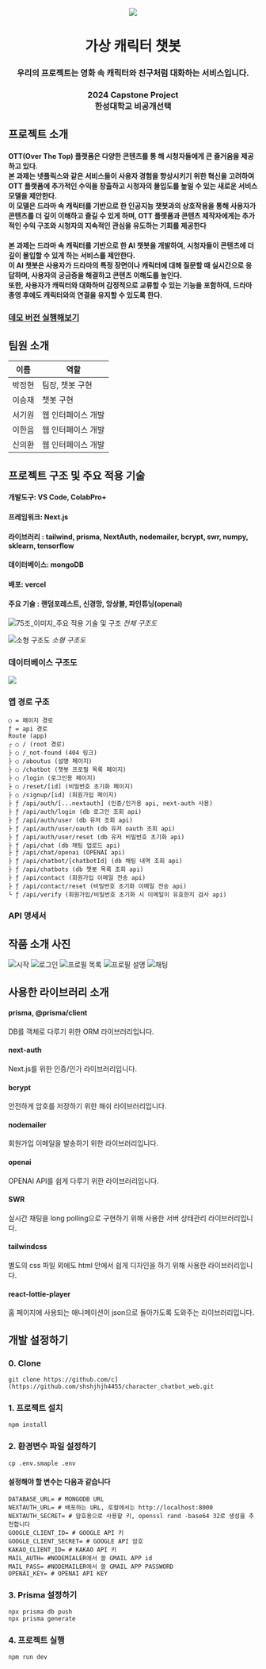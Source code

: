 <div align="center">

  ![](https://github.com/shshjhjh4455/character_chatbot_web/assets/115919002/261e7bfe-71bf-4ae1-93af-8cf112556825)

  # 가상 캐릭터 챗봇
  
  ### 우리의 프로젝트는 영화 속 캐릭터와 친구처럼 대화하는 서비스입니다.
  ### 2024 Capstone Project <br/> 한성대학교 비공개선택
  
</div>

  ## 프로젝트 소개
  
  #### OTT(Over The Top) 플랫폼은 다양한 콘텐츠를 통 해 시청자들에게 큰 즐거움을 제공하고 있다. <br/> 본 과제는 넷플릭스와 같은 서비스들이 사용자 경험을 향상시키기 위한 혁신을 고려하여 OTT 플랫폼에 추가적인 수익을 창출하고 시청자의 몰입도를 높일 수 있는 새로운 서비스 모델을 제안한다. <br/> 이 모델은 드라마 속 캐릭터를 기반으로 한 인공지능 챗봇과의 상호작용을 통해 사용자가 콘텐츠를 더 깊이 이해하고 즐길 수 있게 하며, OTT 플랫폼과 콘텐츠 제작자에게는 추가적인 수익 구조와 시청자의 지속적인 관심을 유도하는 기회를 제공한다

  #### 본 과제는 드라마 속 캐릭터를 기반으로 한 AI 챗봇을 개발하여, 시청자들이 콘텐츠에 더 깊이 몰입할 수 있게 하는 서비스를 제안한다. <br/> 이 AI 챗봇은 사용자가 드라마의 특정 장면이나 캐릭터에 대해 질문할 때 실시간으로 응답하며, 사용자의 궁금증을 해결하고 콘텐츠 이해도를 높인다. <br/> 또한, 사용자가 캐릭터와 대화하며 감정적으로 교류할 수 있는 기능을 포함하여, 드라마 종영 후에도 캐릭터와의 연결을 유지할 수 있도록 한다. 

  ### [데모 버전 실행해보기](https://character-chatbot-web.vercel.app/)

  ## 팀원 소개

  | 이름       | 역할         |
  |------------|--------------|
  |    박정현   | 팀장, 챗봇 구현       |
  |    이승재   | 챗봇 구현     |
  |    서기원  | 웹 인터페이스 개발 |
  |    이한음  | 웹 인터페이스 개발 |
  |    신의환 | 웹 인터페이스 개발 |

  ## 프로젝트 구조 및 주요 적용 기술

  #### 개발도구: VS Code, ColabPro+
  #### 프레임워크: Next.js
  #### 라이브러리 : tailwind, prisma, NextAuth, nodemailer, bcrypt, swr, numpy, sklearn, tensorflow
  #### 데이터베이스: mongoDB
  #### 배포: vercel
  #### 주요 기술 : 랜덤포레스트, 신경망, 앙상블, 파인튜닝(openai)  
  
  ![75조_이미지_주요 적용 기술 및 구조](https://github.com/shshjhjh4455/character_chatbot_web/assets/115919002/a23299d1-83de-453a-ac76-3cf0b77261ce "전체 구조도")
  *전체 구조도*

  ![소형 구조도](https://github.com/shshjhjh4455/character_chatbot_web/assets/115919002/e09e4f9e-18e1-421d-8c31-58530afe86b1)
  *소형 구조도*

  ### 데이터베이스 구조도

  ![](https://github.com/shshjhjh4455/character_chatbot_web/assets/115919002/2c0e9a16-f2ec-473f-a0df-a2b69a76af18)


  ### 앱 경로 구조
  ```
  ○ = 페이지 경로
  ƒ = api 경로
  Route (app)
  ┌ ○ / (root 경로)
  ├ ○ /_not-found (404 링크)
  ├ ○ /aboutus (설명 페이지)
  ├ ○ /chatbot (챗봇 프로필 목록 페이지)
  ├ ○ /login (로그인용 페이지)
  ├ ○ /reset/[id] (비밀번호 초기화 페이지)
  ├ ○ /signup/[id] (회원가입 페이지)
  ├ ƒ /api/auth/[...nextauth] (인증/인가용 api, next-auth 사용)
  ├ ƒ /api/auth/login (db 로그인 조회 api)
  ├ ƒ /api/auth/user (db 유저 조회 api)
  ├ ƒ /api/auth/user/oauth (db 유저 oauth 조회 api)
  ├ ƒ /api/auth/user/reset (db 유저 비밀번호 초기화 api)
  ├ ƒ /api/chat (db 채팅 업로드 api)
  ├ ƒ /api/chat/openai (OPENAI api)
  ├ ƒ /api/chatbot/[chatbotId] (db 채팅 내역 조회 api)
  ├ ƒ /api/chatbots (db 챗봇 목록 조회 api)
  ├ ƒ /api/contact (회원가입 이메일 전송 api)
  ├ ƒ /api/contact/reset (비밀번호 초기화 이메일 전송 api)
  └ ƒ /api/verify (회원가입/비밀번호 초기화 시 이메일이 유효한지 검사 api)
  ```

  ### API 명세서



  ## 작품 소개 사진
  ![시작](https://github.com/shshjhjh4455/character_chatbot_web/assets/115919002/8baa5407-bcb6-46de-8adb-9ab46b9ff730)
  ![로그인](https://github.com/shshjhjh4455/character_chatbot_web/assets/115919002/ede4c764-aed3-4616-b347-8eba5008f9b1)
  ![프로필 목록](https://github.com/shshjhjh4455/character_chatbot_web/assets/115919002/97b0eb3a-12f0-4b6e-a4f7-84a5f356a0be)
  ![프로필 설명](https://github.com/shshjhjh4455/character_chatbot_web/assets/115919002/4c7fbbb1-f2d5-4dc5-ad7e-832d3452640f)
  ![채팅](https://github.com/shshjhjh4455/character_chatbot_web/assets/115919002/b6df9360-622f-41e6-8fdb-8bcde23b9c31)

  
  

  ## 사용한 라이브러리 소개
  
  #### prisma, @prisma/client
  DB를 객체로 다루기 위한 ORM 라이브러리입니다.
  
  #### next-auth
  Next.js를 위한 인증/인가 라이브러리입니다.
  
  #### bcrypt
  안전하게 암호를 저장하기 위한 해쉬 라이브러리입니다.

  #### nodemailer
  회원가입 이메일을 발송하기 위한 라이브러리입니다.

  #### openai
  OPENAI API를 쉽게 다루기 위한 라이브러리입니다.

  #### SWR
  실시간 채팅을 long polling으로 구현하기 위해 사용한 서버 상태관리 라이브러리입니다.

  #### tailwindcss
  별도의 css 파일 외에도 html 안에서 쉽게 디자인을 하기 위해 사용한 라이브러리입니다.

  #### react-lottie-player
  홈 페이지에 사용되는 애니메이션이 json으로 돌아가도록 도와주는 라이브러리입니다.

  
  ## 개발 설정하기
  
  ### 0. Clone
  ```console
  git clone https://github.com/c](https://github.com/shshjhjh4455/character_chatbot_web.git
  ```
  
  ### 1. 프로젝트 설치
  ```console
  npm install
  ```
  
  ### 2. 환경변수 파일 설정하기
  ```console
  cp .env.smaple .env
  ```

  #### 설정해야 할 변수는 다음과 같습니다
  
  ```env
  DATABASE_URL= # MONGODB URL
  NEXTAUTH_URL= # 배포하는 URL, 로컬에서는 http://localhost:8000
  NEXTAUTH_SECRET= # 암호용으로 사용할 키, openssl rand -base64 32로 생성을 추천합니다
  GOOGLE_CLIENT_ID= # GOOGLE API 키
  GOOGLE_CLIENT_SECRET= # GOOGLE API 암호
  KAKAO_CLIENT_ID= # KAKAO API 키
  MAIL_AUTH= #NODEMIALER에서 쓸 GMAIL APP id
  MAIL_PASS= #NODEMAILER에서 쓸 GMAIL APP PASSWORD
  OPENAI_KEY= # OPENAI API KEY
  ```
  
  ### 3. Prisma 설정하기
  ```console
  npx prisma db push
  npx prisma generate
  ```
  
  ### 4. 프로젝트 실행
  ```console
  npm run dev
  ```
